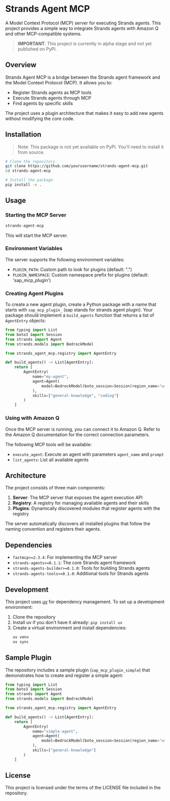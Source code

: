 # Strands Agent MCP

A Model Context Protocol (MCP) server for executing Strands agents. This project provides a simple way to integrate Strands agents with Amazon Q and other MCP-compatible systems.

> **IMPORTANT**: This project is currently in alpha stage and not yet published on PyPI.

## Overview

Strands Agent MCP is a bridge between the Strands agent framework and the Model Context Protocol (MCP). It allows you to:

- Register Strands agents as MCP tools
- Execute Strands agents through MCP
- Find agents by specific skills

The project uses a plugin architecture that makes it easy to add new agents without modifying the core code.

## Installation

> Note: This package is not yet available on PyPI. You'll need to install it from source.

```bash
# Clone the repository
git clone https://github.com/yourusername/strands-agent-mcp.git
cd strands-agent-mcp

# Install the package
pip install -e .
```

## Usage

### Starting the MCP Server

```bash
strands-agent-mcp
```

This will start the MCP server.

### Environment Variables

The server supports the following environment variables:

- `PLUGIN_PATH`: Custom path to look for plugins (default: ".")
- `PLUGIN_NAMESPACE`: Custom namespace prefix for plugins (default: 'sap_mcp_plugin')

### Creating Agent Plugins

To create a new agent plugin, create a Python package with a name that starts with `sap_mcp_plugin_` (sap stands for strands agent plugin). Your package should implement a `build_agents` function that returns a list of `AgentEntry` objects:

```python
from typing import List
from boto3 import Session
from strands import Agent
from strands.models import BedrockModel

from strands_agent_mcp.registry import AgentEntry

def build_agents() -> List[AgentEntry]:
    return [
        AgentEntry(
            name="my-agent",
            agent=Agent(
                model=BedrockModel(boto_session=Session(region_name="us-west-2"))
            ),
            skills=["general-knowledge", "coding"]
        )
    ]
```

### Using with Amazon Q

Once the MCP server is running, you can connect it to Amazon Q. Refer to the Amazon Q documentation for the correct connection parameters.

The following MCP tools will be available:

- `execute_agent`: Execute an agent with parameters `agent_name` and `prompt`
- `list_agents`: List all available agents

## Architecture

The project consists of three main components:

1. **Server**: The MCP server that exposes the agent execution API
2. **Registry**: A registry for managing available agents and their skills
3. **Plugins**: Dynamically discovered modules that register agents with the registry

The server automatically discovers all installed plugins that follow the naming convention and registers their agents.

## Dependencies

- `fastmcp>=2.3.4`: For implementing the MCP server
- `strands-agents>=0.1.1`: The core Strands agent framework
- `strands-agents-builder>=0.1.0`: Tools for building Strands agents
- `strands-agents-tools>=0.1.0`: Additional tools for Strands agents

## Development

This project uses [uv](https://github.com/astral-sh/uv) for dependency management. To set up a development environment:

1. Clone the repository
2. Install uv if you don't have it already: `pip install uv`
3. Create a virtual environment and install dependencies:
   ```bash
   uv venv
   uv sync
   ```

## Sample Plugin

The repository includes a sample plugin (`sap_mcp_plugin_simple`) that demonstrates how to create and register a simple agent:

```python
from typing import List
from boto3 import Session
from strands import Agent
from strands.models import BedrockModel

from strands_agent_mcp.registry import AgentEntry

def build_agents() -> List[AgentEntry]:
    return [
        AgentEntry(
            name="simple-agent",
            agent=Agent(
                model=BedrockModel(boto_session=Session(region_name="us-west-2"))
            ),
            skills=["general-knowledge"]
        )
    ]
```

## License

This project is licensed under the terms of the LICENSE file included in the repository.
